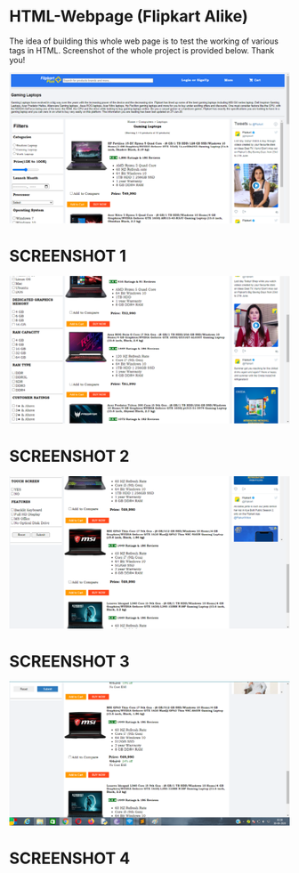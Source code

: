 # HTML-Webpage (Flipkart Alike)
The idea of building this whole web page is to test the working of various tags in HTML. 
Screenshot of the whole project is provided below. Thank you!


![Alt text](Images/Screenshot1.png?raw=true "Picture 1")
#                    SCREENSHOT 1

![Alt text](Images/Screenshot2.png?raw=true "Picture 2")
#                    SCREENSHOT 2

![Alt text](Images/Screenshot3.png?raw=true "Picture 3")
#                    SCREENSHOT 3

![Alt text](Images/Screenshot4.png?raw=true "Picture 3")
#                    SCREENSHOT 4